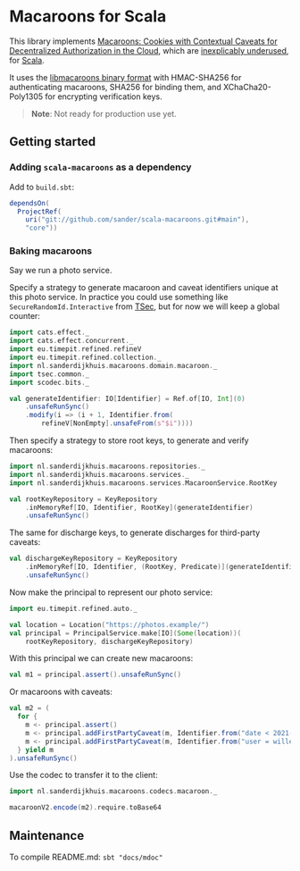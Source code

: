 # Macaroons for Scala

This library implements [Macaroons: Cookies with Contextual Caveats for Decentralized Authorization in the Cloud](https://research.google/pubs/pub41892/), which are [inexplicably underused](https://latacora.micro.blog/a-childs-garden/), for [Scala](https://www.scala-lang.org/).

It uses the [libmacaroons binary format](https://github.com/rescrv/libmacaroons/blob/master/doc/format.txt) with HMAC-SHA256 for authenticating macaroons, SHA256 for binding them, and XChaCha20-Poly1305 for encrypting verification keys.

> **Note**: Not ready for production use yet.

## Getting started

### Adding `scala-macaroons` as a dependency

Add to `build.sbt`:

```scala
dependsOn(
  ProjectRef(
    uri("git://github.com/sander/scala-macaroons.git#main"),
    "core"))
```

### Baking macaroons

Say we run a photo service.

Specify a strategy to generate macaroon and caveat identifiers unique at this photo service. In practice you could use something like `SecureRandomId.Interactive` from [TSec](https://jmcardon.github.io/tsec/), but for now we will keep a global counter:

```scala mdoc:silent
import cats.effect._
import cats.effect.concurrent._
import eu.timepit.refined.refineV
import eu.timepit.refined.collection._
import nl.sanderdijkhuis.macaroons.domain.macaroon._
import tsec.common._
import scodec.bits._

val generateIdentifier: IO[Identifier] = Ref.of[IO, Int](0)
    .unsafeRunSync()
    .modify(i => (i + 1, Identifier.from(
        refineV[NonEmpty].unsafeFrom(s"$i"))))
```

Then specify a strategy to store root keys, to generate and verify macaroons:

```scala mdoc:silent
import nl.sanderdijkhuis.macaroons.repositories._
import nl.sanderdijkhuis.macaroons.services._
import nl.sanderdijkhuis.macaroons.services.MacaroonService.RootKey

val rootKeyRepository = KeyRepository
    .inMemoryRef[IO, Identifier, RootKey](generateIdentifier)
    .unsafeRunSync()
```

The same for discharge keys, to generate discharges for third-party caveats:

```scala mdoc:silent
val dischargeKeyRepository = KeyRepository
    .inMemoryRef[IO, Identifier, (RootKey, Predicate)](generateIdentifier)
    .unsafeRunSync()
```

Now make the principal to represent our photo service:

```scala mdoc:silent
import eu.timepit.refined.auto._

val location = Location("https://photos.example/")
val principal = PrincipalService.make[IO](Some(location))(
    rootKeyRepository, dischargeKeyRepository)
```

With this principal we can create new macaroons:

```scala mdoc
val m1 = principal.assert().unsafeRunSync()
```

Or macaroons with caveats:

```scala mdoc
val m2 = (
  for {
    m <- principal.assert()
    m <- principal.addFirstPartyCaveat(m, Identifier.from("date < 2021-04-18"))
    m <- principal.addFirstPartyCaveat(m, Identifier.from("user = willeke"))
  } yield m
).unsafeRunSync()
```

Use the codec to transfer it to the client:

```scala mdoc
import nl.sanderdijkhuis.macaroons.codecs.macaroon._

macaroonV2.encode(m2).require.toBase64
```

## Maintenance

To compile README.md: `sbt "docs/mdoc"`

